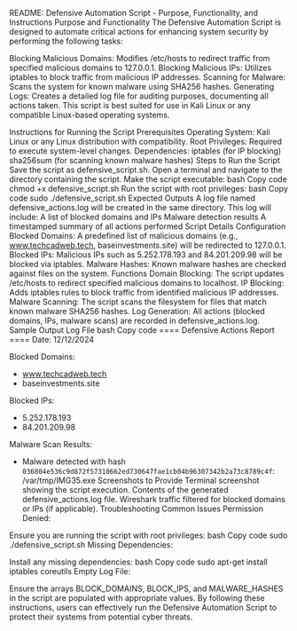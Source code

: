 README: Defensive Automation Script - Purpose, Functionality, and Instructions
Purpose and Functionality
The Defensive Automation Script is designed to automate critical actions for enhancing system security by performing the following tasks:

Blocking Malicious Domains: Modifies /etc/hosts to redirect traffic from specified malicious domains to 127.0.0.1.
Blocking Malicious IPs: Utilizes iptables to block traffic from malicious IP addresses.
Scanning for Malware: Scans the system for known malware using SHA256 hashes.
Generating Logs: Creates a detailed log file for auditing purposes, documenting all actions taken.
This script is best suited for use in Kali Linux or any compatible Linux-based operating systems.

Instructions for Running the Script
Prerequisites
Operating System: Kali Linux or any Linux distribution with compatibility.
Root Privileges: Required to execute system-level changes.
Dependencies:
iptables (for IP blocking)
sha256sum (for scanning known malware hashes)
Steps to Run the Script
Save the script as defensive_script.sh.
Open a terminal and navigate to the directory containing the script.
Make the script executable:
bash
Copy code
chmod +x defensive_script.sh
Run the script with root privileges:
bash
Copy code
sudo ./defensive_script.sh
Expected Outputs
A log file named defensive_actions.log will be created in the same directory. This log will include:
A list of blocked domains and IPs
Malware detection results
A timestamped summary of all actions performed
Script Details
Configuration
Blocked Domains: A predefined list of malicious domains (e.g., www.techcadweb.tech, baseinvestments.site) will be redirected to 127.0.0.1.
Blocked IPs: Malicious IPs such as 5.252.178.193 and 84.201.209.98 will be blocked via iptables.
Malware Hashes: Known malware hashes are checked against files on the system.
Functions
Domain Blocking: The script updates /etc/hosts to redirect specified malicious domains to localhost.
IP Blocking: Adds iptables rules to block traffic from identified malicious IP addresses.
Malware Scanning: The script scans the filesystem for files that match known malware SHA256 hashes.
Log Generation: All actions (blocked domains, IPs, malware scans) are recorded in defensive_actions.log.
Sample Output Log File
bash
Copy code
==== Defensive Actions Report ====
Date: 12/12/2024

Blocked Domains:
- www.techcadweb.tech
- baseinvestments.site

Blocked IPs:
- 5.252.178.193
- 84.201.209.98

Malware Scan Results:
- Malware detected with hash `036804e536c9d872f57310662ed730647fae1cb04b96307342b2a73c8789c4f`: /var/tmp/IMG35.exe
Screenshots to Provide
Terminal screenshot showing the script execution.
Contents of the generated defensive_actions.log file.
Wireshark traffic filtered for blocked domains or IPs (if applicable).
Troubleshooting
Common Issues
Permission Denied:

Ensure you are running the script with root privileges:
bash
Copy code
sudo ./defensive_script.sh
Missing Dependencies:

Install any missing dependencies:
bash
Copy code
sudo apt-get install iptables coreutils
Empty Log File:

Ensure the arrays BLOCK_DOMAINS, BLOCK_IPS, and MALWARE_HASHES in the script are populated with appropriate values.
By following these instructions, users can effectively run the Defensive Automation Script to protect their systems from potential cyber threats.



